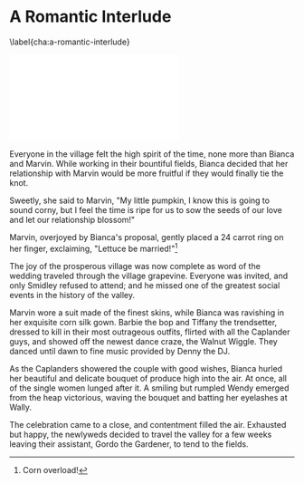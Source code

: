 # A Romantic Interlude
\label{cha:a-romantic-interlude}

![Framed Photo of Marvin and Bianca's Wedding Day](images/illustrations/marvin-bianca-wedding.pdf)

Everyone in the village felt the high spirit of the time, none more than Bianca and Marvin. While working in their bountiful fields, Bianca decided that her relationship with Marvin would be more fruitful if they would finally tie the knot.

Sweetly, she said to Marvin, "My little pumpkin, I know this is going to sound corny, but I feel the time is ripe for us to sow the seeds of our love and let our relationship blossom!"

Marvin, overjoyed by Bianca's proposal, gently placed a 24 carrot ring on her finger, exclaiming, "Lettuce be married!"[^corn]

The joy of the prosperous village was now complete as word of the wedding traveled through the village grapevine. Everyone was invited, and only Smidley refused to attend; and he missed one of the greatest social events in the history of the valley.

Marvin wore a suit made of the finest skins, while Bianca was ravishing in her exquisite corn silk gown. Barbie the bop and Tiffany the trendsetter, dressed to kill in their most outrageous outfits, flirted with all the Caplander guys, and showed off the newest dance craze, the Walnut Wiggle. They danced until dawn to fine music provided by Denny the DJ.

As the Caplanders showered the couple with good wishes, Bianca hurled her beautiful and delicate bouquet of produce high into the air. At once, all of the single women lunged after it. A smiling but rumpled Wendy emerged from the heap victorious, waving the bouquet and batting her eyelashes at Wally.

The celebration came to a close, and contentment filled the air. Exhausted but happy, the newlyweds decided to travel the valley for a few weeks leaving their assistant, Gordo the Gardener, to tend to the fields.

[^corn]: Corn overload!